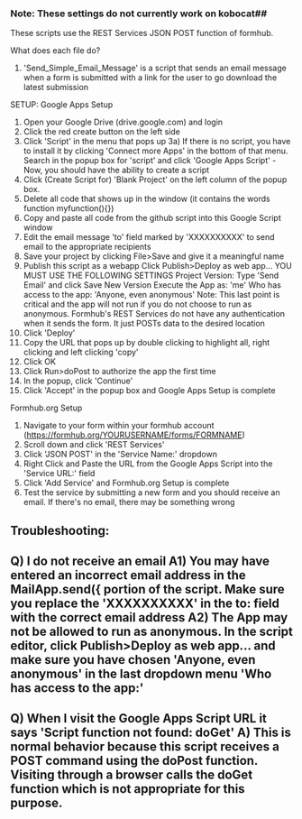 ### Note: These settings do not currently work on kobocat##

These scripts use the REST Services JSON POST function of formhub.

What does each file do?
1) 'Send_Simple_Email_Message' is a script that sends an email message when a form is submitted with a link for the user to go download the latest submission

SETUP:
Google Apps Setup
1) Open your Google Drive (drive.google.com) and login
2) Click the red create button on the left side
3) Click 'Script' in the menu that pops up
3a) If there is no script, you have to install it by clicking 'Connect more Apps' in the bottom of that menu. Search in the popup box for 'script' and click 'Google Apps Script' - Now, you should have the ability to create a script
4) Click (Create Script for) 'Blank Project' on the left column of the popup box.
5) Delete all code that shows up in the window (it contains the words function myfunction(){})
6) Copy and paste all code from the github script into this Google Script window
7) Edit the email message 'to' field marked by 'XXXXXXXXXX' to send email to the appropriate recipients
8) Save your project by clicking File>Save and give it a meaningful name
9) Publish this script as a webapp Click Publish>Deploy as web app...
YOU MUST USE THE FOLLOWING SETTINGS
Project Version: Type 'Send Email' and click Save New Version
Execute the App as: 'me'
Who has access to the app: 'Anyone, even anonymous'
          Note: This last point is critical and the app will not run if you do not choose to run as anonymous. Formhub's            REST Services do not have any authentication when it sends the form. It just POSTs data to the desired location
10) Click 'Deploy'
11) Copy the URL that pops up by double clicking to highlight all, right clicking and left clicking 'copy'
12) Click OK
13) Click Run>doPost to authorize the app the first time
14) In the popup, click 'Continue'
15) Click 'Accept' in the popup box and Google Apps Setup is complete


Formhub.org Setup
1) Navigate to your form within your formhub account (https://formhub.org/YOURUSERNAME/forms/FORMNAME)
2) Scroll down and click 'REST Services'
3) Click 'JSON POST' in the 'Service Name:' dropdown
4) Right Click and Paste the URL from the Google Apps Script into the 'Service URL:' field
5) Click 'Add Service' and Formhub.org Setup is complete
6) Test the service by submitting a new form and you should receive an email. If there's no email, there may be something wrong

Troubleshooting:
----------------------------------------
Q) I do not receive an email
A1) You may have entered an incorrect email address in the MailApp.send({ portion of the script. Make sure you replace the 'XXXXXXXXXX' in the to: field with the correct email address
A2) The App may not be allowed to run as anonymous. In the script editor, click Publish>Deploy as web app... and make sure you have chosen 'Anyone, even anonymous' in the last dropdown menu 'Who has access to the app:'
----------------------------------------
Q) When I visit the Google Apps Script URL it says 'Script function not found: doGet' 
A) This is normal behavior because this script receives a POST command using the doPost function. Visiting through a browser calls the doGet function which is not appropriate for this purpose.
----------------------------------------
